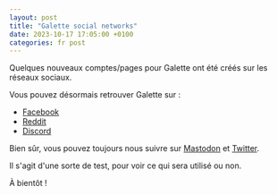 ```yaml
---
layout: post
title: "Galette social networks"
date: 2023-10-17 17:05:00 +0100
categories: fr post
---
```


Quelques nouveaux comptes/pages pour Galette ont été créés sur les réseaux sociaux.

Vous pouvez désormais retrouver Galette sur :
* [Facebook](https://www.facebook.com/galettesoft)
* [Reddit](https://www.reddit.com/r/galette/)
* [Discord](https://discord.gg/EsEQmftk)

Bien sûr, vous pouvez toujours nous suivre sur [Mastodon](https://framapiaf.org/@galette) et [Twitter](https://twitter.com/galette_soft).

Il s'agit d'une sorte de test, pour voir ce qui sera utilisé ou non.

À bientôt !
